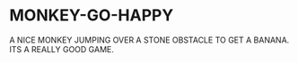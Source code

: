 # MONKEY-GO-HAPPY
A NICE MONKEY JUMPING OVER A STONE OBSTACLE TO GET A BANANA. ITS A REALLY GOOD GAME.
